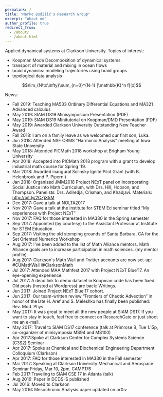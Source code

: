 ```yaml
---
permalink: /
title: "Marko Budišić's Research Group"
excerpt: "About me"
author_profile: true
redirect_from: 
  - /about/
  - /about.html
---
```


Applied dynamical systems at Clarkson University. Topics of interest:

  - Koopman Mode Decomposition of dynamical systems
  - transport of material and mixing in ocean flows
  - braid dynamics: modeling trajectories using braid groups
  - topological data analysis
  
$$\lim_{N\to\infty}\sum_{n=0}^{N-1} [\mathbb{K}^n f](x)$$
  
News:

  * Fall 2019: Teaching MA533 Ordinary Differential Equations and MA321 Advanced calculus
  * May 2019: SIAM DS19 Minisymposium Presentation (PDF)
  * May 2019: SIAM DS19 Minitutorial on Koopman/DMD Presentation (PDF)
  * May 2019: Awarded Clarkson University Outstanding New Teacher Award
  * Fall 2018: I am on a family leave as we welcomed our first son, Luka.
  * Jun 2018: Attended NSF CBMS “Harmonic Analysis” meeting at Iowa State University
  * May 2018: Attended PICMath 2018 workshop at Brigham Young University
  * Apr 2018: Accepted into PICMath 2018 program with a grant to develop industrial math course for Spring ’19.
  * Mar 2018: Awarded inaugural Solinsky Ignite Pilot Grant (with B. Helenbrook and P. Piperni)
  * Jan 2018: Organized JMM2018 Project NExT panel on Incorporating Social Justice into Math Curriculum, with Drs. Hill, Hobson, and Thompson. Panelists: Drs. Adiredja, Crisman, and Khadjavi. Materials: http://bit.ly/2CZjX5M
  * Dec 2017: Gave a talk at NOLTA2017
  * Nov 2017: Gave a talk at the Institute for STEM Ed seminar titled “My experiences with Project NExT”
  * Nov 2017: FAQ for those interested in MA330 in the Spring semester
  * Sep 2017: Appointed (by courtesy) to the Assistant Professor at Institute for STEM Education.
  * Sep 2017: Visiting the old stomping grounds of Santa Barbara, CA for the Set Oriented Numerics Workshop
  * Aug 2017: I've been added to the list of Math Alliance mentors. Math Alliance goals are to increase participation in math sciences. (my mentor profile)
  * Aug 2017: Clarkson's Math Wall and Twitter accounts are now set-up: #CUMathWall @ClarksonMath
  * Jul 2017: Attended MAA Mathfest 2017 with Project NExT Blue’17. An eye-opening experience.
  * Jul 2017: A dead link to demo dataset in Koopman code has been fixed. Old posts (hosted at Wordpress) are back: Writings.
  * Jun 2017: Joined Project NExT Blue’17 cohort.
  * Jun 2017: Our team-written review “Frontiers of Chaotic Advection” in honor of the late H. Aref and S. Meleshko has finally been published: Rev. Mod. Phys
  * May 2017: It was great to meet all the new people at SIAM DS17. If you want to stay in touch, feel free to connect on ResearchGate or just shoot me an e-mail.
  * May 2017: Travel to SIAM DS17 conference (talk at Primrose B, Tue 1.15p, co-organizer of minisymposia MS94 and MS100)
  * Apr 2017:Spoke at Clarkson Center for Complex Systems Science (C3S2) Seminar
  * Apr 2017: Spoke at Chemical and Biochemical Engineering Department Colloquium (Clarkson)
  * Apr 2017: FAQ for those interested in MA330 in the Fall semester
  * Mar 2017: Speaking at Clarkson University Mechanical and Aerospace Seminar
Friday, Mar 10, 2pm, CAMP176
  * Feb 2017:Traveling to SIAM CSE 17 in Atlanta (talk)
  * Aug 2016: Paper in DCDS-S published
  * Jul 2016: Moved to Clarkson
  * May 2016: Mesochronic Analysis paper updated on arXiv
